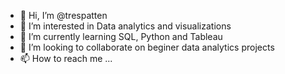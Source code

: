 - 👋 Hi, I’m @trespatten
- 👀 I’m interested in Data analytics and visualizations
- 🌱 I’m currently learning SQL, Python and Tableau
- 💞️ I’m looking to collaborate on beginer data analytics projects
- 📫 How to reach me ...
